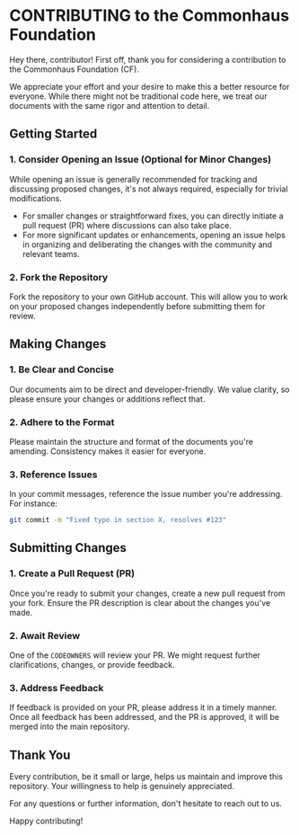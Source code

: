 # CONTRIBUTING to the Commonhaus Foundation

Hey there, contributor! First off, thank you for considering a contribution to the Commonhaus Foundation (CF).

We appreciate your effort and your desire to make this a better resource for everyone.
While there might not be traditional code here, we treat our documents with the same rigor and attention to detail.

## Getting Started

### 1. Consider Opening an Issue (Optional for Minor Changes)

While opening an issue is generally recommended for tracking and discussing proposed changes, it's not always required, especially for trivial modifications.

- For smaller changes or straightforward fixes, you can directly initiate a pull request (PR) where discussions can also take place.
- For more significant updates or enhancements, opening an issue helps in organizing and deliberating the changes with the community and relevant teams.

### 2. Fork the Repository

Fork the repository to your own GitHub account.
This will allow you to work on your proposed changes independently before submitting them for review.

## Making Changes

### 1. Be Clear and Concise

Our documents aim to be direct and developer-friendly.
We value clarity, so please ensure your changes or additions reflect that.

### 2. Adhere to the Format

Please maintain the structure and format of the documents you're amending.
Consistency makes it easier for everyone.

### 3. Reference Issues

In your commit messages, reference the issue number you're addressing. For instance:

```bash
git commit -m "Fixed typo in section X, resolves #123"
```

## Submitting Changes

### 1. Create a Pull Request (PR)

Once you're ready to submit your changes, create a new pull request from your fork. Ensure the PR description is clear about the changes you've made.

### 2. Await Review

One of the `CODEOWNERS` will review your PR.
We might request further clarifications, changes, or provide feedback.

### 3. Address Feedback

If feedback is provided on your PR, please address it in a timely manner.
Once all feedback has been addressed, and the PR is approved, it will be merged into the main repository.

## Thank You

Every contribution, be it small or large, helps us maintain and improve this repository.
Your willingness to help is genuinely appreciated.

For any questions or further information, don't hesitate to reach out to us.

Happy contributing!
